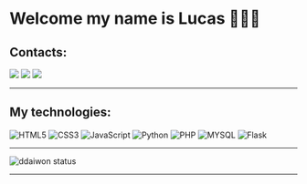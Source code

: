 # Welcome my name is Lucas  👩🏾‍💻

## Contacts:
<a href="https://www.linkedin.com/in/lucas-costa-a49a01219/" target='_blank'><img src='https://img.shields.io/badge/LinkedIn-000000?style=for-the-badge&logo=linkedin&logoColor=white'></a>
<a href="https://www.instagram.com/_lucasfdc/" target='_blank'><img src='https://img.shields.io/badge/Instagram-000000?style=for-the-badge&logo=instagram&logoColor=white'></a>
<a href="https://mail.google.com/mail/u/0/?fs=1&to=lfcosta0804@gmail.com&su=&body=&bcc=&tf=cm" target='_blank'><img src='https://img.shields.io/badge/Gmail-000000?style=for-the-badge&logo=gmail&logoColor=white'></a><hr>


## My technologies:
<div style="display: inline_block">
   <img align="center" alt="HTML5" src="https://img.shields.io/badge/HTML5-000000?style=for-the-badge&logo=html5&logoColor=white" />
   <img align="center" alt="CSS3" src="https://img.shields.io/badge/CSS3-000000?style=for-the-badge&logo=css3&logoColor=white" />
   <img align="center" alt="JavaScript" src="https://img.shields.io/badge/JavaScript-000000?style=for-the-badge&logo=javascript&logoColor=black"/>
   <img align="center" alt="Python" src="https://img.shields.io/badge/Python-000000?style=for-the-badge&logo=python&logoColor=white"/>
   <img align="center" alt="PHP" src="https://img.shields.io/badge/PHP-000000?style=for-the-badge&logo=php&logoColor=white"/>
   <img align="center" alt="MYSQL" src="https://img.shields.io/badge/MySQL-000000?style=for-the-badge&logo=mysql&logoColor=white"/>
   <img align="center" alt="Flask" src="https://img.shields.io/badge/Flask-000000?style=for-the-badge&logo=flask&logoColor=white"/>
</div><hr>

![ddaiwon status](https://github-readme-stats.vercel.app/api?username=lucasdwn&show_icons=true&theme=dark)
<hr>

